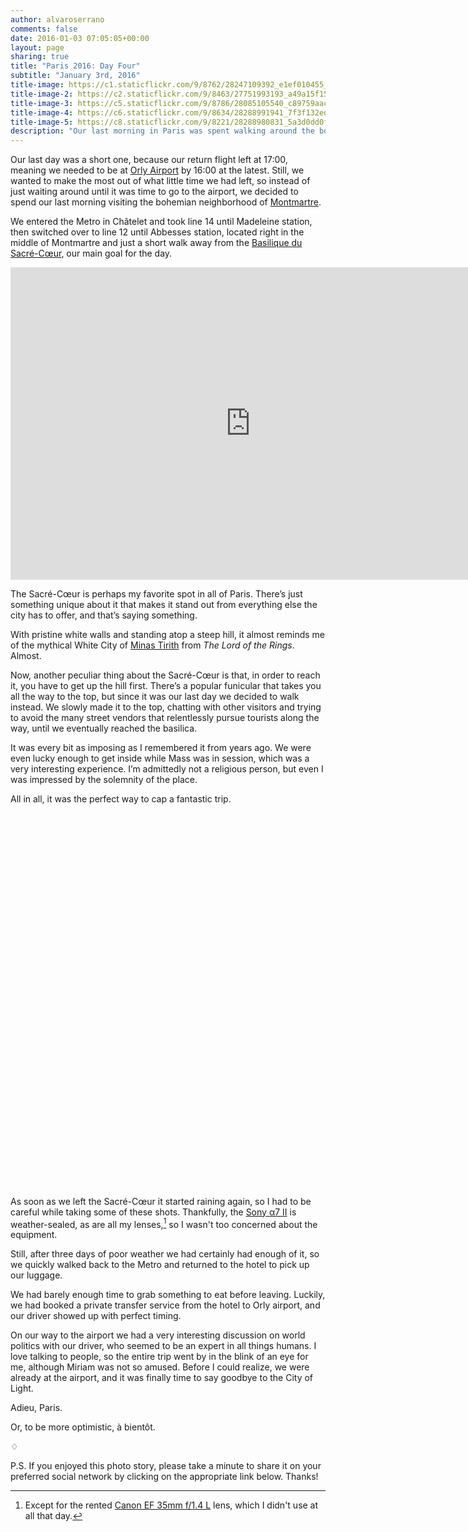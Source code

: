 ```yaml
---
author: alvaroserrano
comments: false
date: 2016-01-03 07:05:05+00:00
layout: page
sharing: true
title: "Paris 2016: Day Four"
subtitle: "January 3rd, 2016"
title-image: https://c1.staticflickr.com/9/8762/28247109392_e1ef010455_o.jpg
title-image-2: https://c2.staticflickr.com/9/8463/27751993193_a49a15f15e_o.jpg
title-image-3: https://c5.staticflickr.com/9/8786/28085105540_c89759aac2_o.jpg
title-image-4: https://c6.staticflickr.com/9/8634/28288991941_7f3f132edc_o.jpg
title-image-5: https://c8.staticflickr.com/9/8221/28288980831_5a3d0dd0fb_o.jpg
description: "Our last morning in Paris was spent walking around the bohemian neighborhood of Montmartre, including a visit to the Sacré-Coeur."
---
```


Our last day was a short one, because our return flight left at 17:00, meaning we needed to be at [Orly Airport](https://en.wikipedia.org/wiki/Orly_Airport) by 16:00 at the latest. Still, we wanted to make the most out of what little time we had left, so instead of just waiting around until it was time to go to the airport, we decided to spend our last morning visiting the bohemian neighborhood of [Montmartre](https://en.wikipedia.org/wiki/Montmartre).

We entered the Metro in Châtelet and took line 14 until Madeleine station, then switched over to line 12 until Abbesses station, located right in the middle of Montmartre and just a short walk away from the [Basilique du Sacré-Cœur](https://en.wikipedia.org/wiki/Sacré-Cœur,_Paris), our main goal for the day.

<section class="google-maps"><iframe src="https://www.google.com/maps/embed?pb=!1m28!1m12!1m3!1d20994.413022989807!2d2.3235466306947155!3d48.87152624566772!2m3!1f0!2f0!3f0!3m2!1i1024!2i768!4f13.1!4m13!3e3!4m5!1s0x47e66e1f0003ec0d%3A0x43cf1f235a913008!2sCh%C3%A2telet%2C+75001+Paris!3m2!1d48.8586927!2d2.3473009!4m5!1s0x47e66e44fe8e24b7%3A0xee8a3e6a9aa64758!2sAbbesses%2C+Par%C3%ADs%2C+Francia!3m2!1d48.884304!2d2.338559!5e0!3m2!1sen!2ses!4v1454498286080" width="768" height="500" frameborder="0" style="border:0" allowfullscreen></iframe></section>

The Sacré-Cœur is perhaps my favorite spot in all of Paris. There’s just something unique about it that makes it stand out from everything else the city has to offer, and that’s saying something.

With pristine white walls and standing atop a steep hill, it almost reminds me of the mythical White City of [Minas Tirith](https://en.wikipedia.org/wiki/Minas_Tirith) from _The Lord of the Rings_. Almost.

Now, another peculiar thing about the Sacré-Cœur is that, in order to reach it, you have to get up the hill first. There’s a popular funicular that takes you all the way to the top, but since it was our last day we decided to walk instead. We slowly made it to the top, chatting with other visitors and trying to avoid the many street vendors that relentlessly pursue tourists along the way, until we eventually reached the basilica.

It was every bit as imposing as I remembered it from years ago. We were even lucky enough to get inside while Mass was in session, which was a very interesting experience. I’m admittedly not a religious person, but even I was impressed by the solemnity of the place.

All in all, it was the perfect way to cap a fantastic trip.

<section class="photoset">
	<figure class="full-width">
		<a class="fancybox" rel="galleryParis4" href="https://c8.staticflickr.com/9/8221/28288980831_5a3d0dd0fb_o.jpg"><img src="https://c8.staticflickr.com/9/8221/28288980831_5a3d0dd0fb_o.jpg" alt="" /></a>
	</figure>
	<figure class="sidebyside">
		<div class="stretchy-wrapper" style="padding-bottom:34.25%">
			<a class="fancybox" rel="galleryParis4" href="https://c2.staticflickr.com/9/8463/27751993193_a49a15f15e_o.jpg"><img src="https://c2.staticflickr.com/9/8463/27751993193_a49a15f15e_o.jpg" alt="" /></a>
			<a class="fancybox" rel="galleryParis4" href="https://farm2.staticflickr.com/1447/24699557101_b55aa172e5_o.jpg"><img src="https://farm2.staticflickr.com/1447/24699557101_b55aa172e5_o.jpg" alt="" /></a>
		</div>
	</figure>
	<figure class="sidebyside">
		<div class="stretchy-wrapper" style="padding-bottom:35.5%">
			<a class="fancybox" rel="galleryParis4" href="https://farm2.staticflickr.com/1524/24425014809_35ed90cae9_o.jpg"><img src="https://farm2.staticflickr.com/1524/24425014809_35ed90cae9_o.jpg" alt="" /></a>
			<a class="fancybox" rel="galleryParis4" href="https://farm2.staticflickr.com/1537/24766832026_7d0d2f9afc_o.jpg"><img src="https://farm2.staticflickr.com/1537/24766832026_7d0d2f9afc_o.jpg" alt="" /></a>
		</div>
	</figure>
	<figure class="full-width">
		<a class="fancybox" rel="galleryParis4" href="https://c5.staticflickr.com/9/8786/28085105540_c89759aac2_o.jpg"><img src="https://c5.staticflickr.com/9/8786/28085105540_c89759aac2_o.jpg" alt="" /></a>
	</figure>
	<figure class="sidebyside">
		<div class="stretchy-wrapper" style="padding-bottom:39.59%">
			<a class="fancybox" rel="galleryParis4" href="https://farm2.staticflickr.com/1475/24425014749_0d81b2c167_o.jpg"><img src="https://farm2.staticflickr.com/1475/24425014749_0d81b2c167_o.jpg" alt="" /></a>
			<a class="fancybox" rel="galleryParis4" href="https://c1.staticflickr.com/9/8762/28247109392_e1ef010455_o.jpg"><img src="https://c1.staticflickr.com/9/8762/28247109392_e1ef010455_o.jpg" alt="" /></a>
		</div>
	</figure>
	<figure class="full-width">
		<a class="fancybox" rel="galleryParis4" href="https://farm2.staticflickr.com/1560/24674856852_6d44d9af2a_o.jpg"><img src="https://farm2.staticflickr.com/1560/24674856852_6d44d9af2a_o.jpg" alt="" /></a>
	</figure>
	<figure class="full-width">
		<a class="fancybox" rel="galleryParis4" href="https://c6.staticflickr.com/9/8634/28288991941_7f3f132edc_o.jpg"><img src="https://c6.staticflickr.com/9/8634/28288991941_7f3f132edc_o.jpg" alt="" /></a>
	</figure>
</section>

As soon as we left the Sacré-Cœur it started raining again, so I had to be careful while taking some of these shots. Thankfully, the [Sony α7 II](http://www.amazon.com/dp/B00PX8CHO6/?tag=analogsens-20) is weather-sealed, as are all my lenses,[^DayFour1] so I wasn't too concerned about the equipment.

[^DayFour1]: Except for the rented [Canon EF 35mm f/1.4 L](http://www.amazon.com/dp/B00009R6WY/?tag=analogsens-20) lens, which I didn't use at all that day.

Still, after three days of poor weather we had certainly had enough of it, so we quickly walked back to the Metro and returned to the hotel to pick up our luggage.

We had barely enough time to grab something to eat before leaving. Luckily, we had booked a private transfer service from the hotel to Orly airport, and our driver showed up with perfect timing.

On our way to the airport we had a very interesting discussion on world politics with our driver, who seemed to be an expert in all things humans. I love talking to people, so the entire trip went by in the blink of an eye for me, although Miriam was not so amused. Before I could realize, we were already at the airport, and it was finally time to say goodbye to the City of Light.

Adieu, Paris.

Or, to be more optimistic, à bientôt.

<p class="card-separator">♢</p>

P.S. If you enjoyed this photo story, please take a minute to share it on your preferred social network by clicking on the appropriate link below. Thanks!